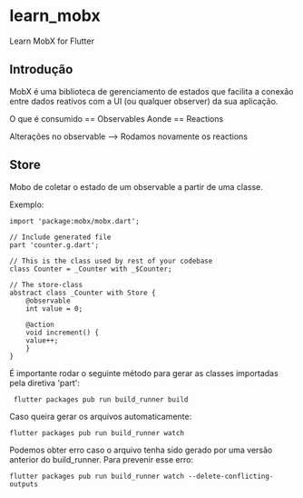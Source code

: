 # learn_mobx

Learn MobX for Flutter

## Introdução

MobX é uma biblioteca de gerenciamento de estados que facilita a conexão entre dados reativos com a UI (ou qualquer observer) da sua aplicação.

O que é consumido == Observables
Aonde == Reactions

Alterações no observable --> Rodamos novamente os reactions


## Store

Mobo de coletar o estado de um observable a partir de uma classe.

Exemplo:

```
import 'package:mobx/mobx.dart';

// Include generated file
part 'counter.g.dart';

// This is the class used by rest of your codebase
class Counter = _Counter with _$Counter;

// The store-class
abstract class _Counter with Store {
    @observable
    int value = 0;

    @action
    void increment() {
    value++;
    }
}
```

É importante rodar o seguinte método para gerar as classes importadas pela diretiva 'part':

```
 flutter packages pub run build_runner build
 ```

 Caso queira gerar os arquivos automaticamente:

 ```
 flutter packages pub run build_runner watch
```

Podemos obter erro caso o arquivo tenha sido gerado por uma versão anterior do build_runner. Para prevenir esse erro:

```
flutter packages pub run build_runner watch --delete-conflicting-outputs
```
